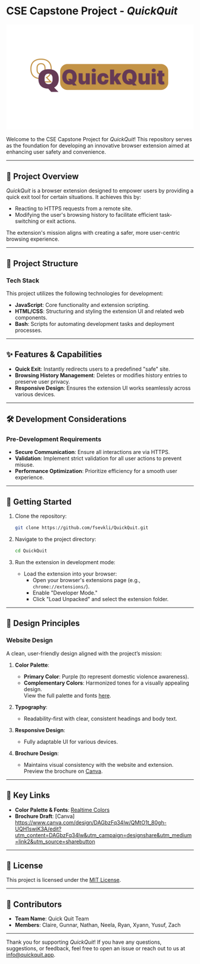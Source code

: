 # CSE Capstone Project - *QuickQuit*

![QuickQuit Banner](website/images/quickquitbanner.png)

Welcome to the CSE Capstone Project for *QuickQuit*! This repository serves as the foundation for developing an innovative browser extension aimed at enhancing user safety and convenience.

---

## 🚀 Project Overview
*QuickQuit* is a browser extension designed to empower users by providing a quick exit tool for certain situations. It achieves this by:
- Reacting to HTTPS requests from a remote site.
- Modifying the user's browsing history to facilitate efficient task-switching or exit actions.

The extension's mission aligns with creating a safer, more user-centric browsing experience.

---

## 📂 Project Structure

### **Tech Stack**
This project utilizes the following technologies for development:

- **JavaScript**: Core functionality and extension scripting.
- **HTML/CSS**: Structuring and styling the extension UI and related web components.
- **Bash**: Scripts for automating development tasks and deployment processes.

---

## ✨ Features & Capabilities

- **Quick Exit**: Instantly redirects users to a predefined "safe" site.
- **Browsing History Management**: Deletes or modifies history entries to preserve user privacy.
- **Responsive Design**: Ensures the extension UI works seamlessly across various devices.

---

## 🛠️ Development Considerations

### **Pre-Development Requirements**
- **Secure Communication**: Ensure all interactions are via HTTPS.
- **Validation**: Implement strict validation for all user actions to prevent misuse.
- **Performance Optimization**: Prioritize efficiency for a smooth user experience.

---

## 🏁 Getting Started

1. Clone the repository:
   ```bash
   git clone https://github.com/fsevkli/QuickQuit.git
   ```

2. Navigate to the project directory:
   ```bash
   cd QuickQuit
   ```

3. Run the extension in development mode:
   - Load the extension into your browser:
     - Open your browser's extensions page (e.g., `chrome://extensions/`).
     - Enable "Developer Mode."
     - Click "Load Unpacked" and select the extension folder.

---

## 🎨 Design Principles

### **Website Design**
A clean, user-friendly design aligned with the project’s mission:

1. **Color Palette**:
   - **Primary Color**: Purple (to represent domestic violence awareness).
   - **Complementary Colors**: Harmonized tones for a visually appealing design.  
     View the full palette and fonts [here](https://www.realtimecolors.com/?colors=22021b-fffbf5-643a55-91a385-c39346&fonts=Inter-Inter).

2. **Typography**:
   - Readability-first with clear, consistent headings and body text.

3. **Responsive Design**:
   - Fully adaptable UI for various devices.

4. **Brochure Design**:
   - Maintains visual consistency with the website and extension.  
     Preview the brochure on [Canva](https://www.canva.com/design/DAGbzFq34lw/QMtO1t_80gh-UQH1swiK3A/edit?utm_content=DAGbzFq34lw&utm_campaign=designshare&utm_medium=link2&utm_source=sharebutton).

---

## 🔗 Key Links

- **Color Palette & Fonts**: [Realtime Colors](https://www.realtimecolors.com/?colors=24021c-fffbf6-BC67CB-F5B8C8-9533EB&fonts=Inter-Inter)  
- **Brochure Draft**: [Canva] https://www.canva.com/design/DAGbzFq34lw/QMtO1t_80gh-UQH1swiK3A/edit?utm_content=DAGbzFq34lw&utm_campaign=designshare&utm_medium=link2&utm_source=sharebutton


---

## 📝 License
This project is licensed under the [MIT License](LICENSE).

---

## 🤝 Contributors
- **Team Name**: Quick Quit Team
- **Members**: Claire, Gunnar, Nathan, Neela, Ryan, Xyann, Yusuf, Zach

---

Thank you for supporting *QuickQuit*! If you have any questions, suggestions, or feedback, feel free to open an issue or reach out to us at [info@quickquit.app](mailto:info@quickquit.app).
